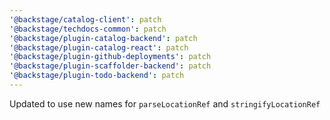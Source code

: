 ```yaml
---
'@backstage/catalog-client': patch
'@backstage/techdocs-common': patch
'@backstage/plugin-catalog-backend': patch
'@backstage/plugin-catalog-react': patch
'@backstage/plugin-github-deployments': patch
'@backstage/plugin-scaffolder-backend': patch
'@backstage/plugin-todo-backend': patch
---
```


Updated to use new names for `parseLocationRef` and `stringifyLocationRef`

